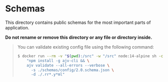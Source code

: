# Schemas

This directory contains public schemas for the most important parts of application.

**Do not rename or remove this directory or any file or directory inside.**

> You can validate existing config file using the following command:
>
> ```bash
> $ docker run --rm -v "$(pwd):/src" -w "/src" node:14-alpine sh -c \
>     "npm install -g ajv-cli && \
>     ajv validate --all-errors --verbose \
>       -s ./schemas/config/2.0.schema.json \
>       -d ./.rr*.y*ml"
> ```
